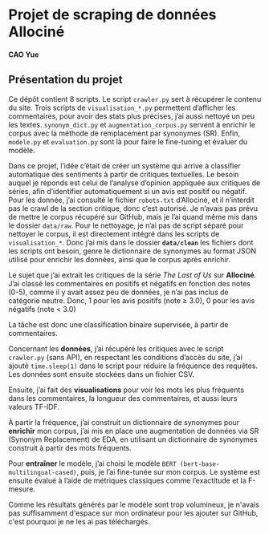 # Projet de scraping de données Allociné 
#### CAO Yue
## Présentation du projet  
Ce dépôt contient 8 scripts. Le script `crawler.py` sert à récupérer le contenu du site. Trois scripts de `visualisation_*.py` permettent d’afficher les commentaires, pour avoir des stats plus précises, j’ai aussi nettoyé un peu les textes. `synonym_dict.py` et `augmentation_corpus.py` servent à enrichir le corpus avec la méthode de remplacement par synonymes (SR). Enfin, `modele.py` et `evaluation.py` sont là pour faire le fine-tuning et évaluer du modèle.

Dans ce projet, l’idée c’était de créer un système qui arrive à classifier automatique des sentiments à partir de critiques textuelles. Le besoin auquel je réponds est celui de l’analyse d’opinion appliquée aux critiques de séries, afin d’identifier automatiquement si un avis est positif ou négatif. Pour les donnée, j’ai consulté le fichier `robots.txt` d’Allociné, et il n’interdit pas le crawl de la section critique, donc c’est autorisé. Je n’avais pas prévu de mettre le corpus récupéré sur GitHub, mais je l’ai quand même mis dans le dossier `data/raw`. Pour le nettoyage, je n’ai pas de script séparé pour nettoyer le corpus, il est directement intégré dans les scripts de `visualisation_*`. Donc j’ai mis dans le dossier **`data/clean`** les fichiers dont les scripts ont besoin, genre le dictionnaire de synonymes au format JSON utilisé pour enrichir les données, ainsi que le corpus après enrichir.

Le sujet que j’ai extrait les critiques de la série _The Last of Us_ sur **Allociné**. J’ai classé les commentaires en positifs et négatifs en fonction des notes (0-5), comme il y avait assez peu de données, je n’ai pas inclus de catégorie neutre. Donc, 1 pour les avis positifs (note ≥ 3.0), 0 pour les avis négatifs (note < 3.0)

La tâche est donc une classification binaire supervisée, à partir de commentaires.

Concernant les **données**, j’ai récupéré les critiques avec le script `crawler.py` (sans API), en respectant les conditions d’accès du site, j’ai ajouté `time.sleep(1)` dans le script pour réduire la fréquence des requêtes. Les données sont ensuite stockées dans un fichier CSV.

Ensuite, j’ai fait des **visualisations** pour voir les mots les plus fréquents dans les commentaires, la longueur des commentaires, et aussi leurs valeurs TF-IDF.

À partir la fréquence, j’ai construit un dictionnaire de synonymes pour **enrichir** mon corpus, j’ai mis en place une augmentation de données via SR (Synonym Replacement) de EDA, en utilisant un dictionnaire de synonymes construit à partir des mots fréquents.

Pour **entraîner** le modèle, j’ai choisi le modèle `BERT (bert-base-multilingual-cased)`, puis, je l’ai fine-tunée sur mon corpus. Le système est ensuite évalué à l’aide de métriques classiques comme l’exactitude et la F-mesure.

Comme les résultats générés par le modèle sont trop volumineux, je n'avais pas suffisamment d'espace sur mon ordinateur pour les ajouter sur GitHub, c'est pourquoi je ne les ai pas téléchargés.
